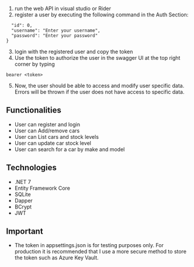 1. run the web API in visual studio or Rider
2. register a user by executing the following command in the Auth Section:
```bash{
  "id": 0, 
  "username": "Enter your username",
  "password": "Enter your password"
}
```
3. login with the registered user and copy the token
4. Use the token to authorize the user in the swagger UI at the top right corner by typing 
```
bearer <token>
```
5. Now, the user should be able to access and modify user specific data. Errors will be thrown if the user does not have access to specific data.

## Functionalities
- User can register and login
- User can Add/remove cars
- User can List cars and stock levels
- User can update car stock level
- User can search for a car by make and model

## Technologies
- .NET 7
- Entity Framework Core
- SQLite
- Dapper
- BCrypt
- JWT

## Important
- The token in appsettings.json is for testing purposes only. For production it is recommended that I use a more secure method to store the token such as Azure Key Vault.